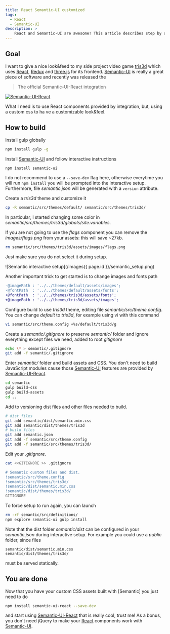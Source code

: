 ```yaml
---
title: React Semantic-UI customized
tags:
  - React
  - Semantic-UI
description: >
    React and Semantic-UI are awesome! This article describes step by sted how to use them together and create a custom build.
---
```


## Goal

I want to give a nice look&feed to my side project video game [tris3d] which uses [React], [Redux] and [three.js] for its frontend.
[Semantic-UI] is really a great piece of software and recently was released the

> The official Semantic-UI-React integration

[![Semantic-UI-React](http://react.semantic-ui.com/logo.png)][Semantic-UI-React]

What I need is to use React components provided by integration, but, using
a custom css to ha ve a customizable look&feel.

## How to build

Install gulp globally

```bash
npm install gulp -g
```

Install [Semantic-UI] and follow interactive instructions

```bash
npm install semantic-ui
```

I do not recommend to use a `--save-dev` flag here, otherwise everytime you
will run `npm install` you will be prompted into the interactive setup.
Furthermore, file *semantic.json* will be generated with a `version` attribute.

Create a *tris3d* theme and customize it

```bash
cp -R semantic/src/themes/default/ semantic/src/themes/tris3d/
```

In particular, I started changing some color in *semantic/src/themes/tris3d/globals/site.variables*.

If you are not going to use the *flags* component you can remove the *images/flags.png*
from your assets: this will save ~27kb.

```bash
rm semantic/src/themes/tris3d/assets/images/flags.png
```

Just make sure you do not select it during setup.

![Semantic interactive setup](/images{{ page.id }}/semantic_setup.png)

Another important trick to get started is to change images and fonts path

```diff
-@imagePath : '../../themes/default/assets/images';
-@fontPath  : '../../themes/default/assets/fonts';
+@fontPath  : '../../themes/tris3d/assets/fonts';
+@imagePath : '../../themes/tris3d/assets/images';
```

Configure build to use *tris3d* theme, editing file *semantic/src/theme.config*. You can change
*default* to *tris3d*, for example using vi with this command

```bash
vi semantic/src/theme.config +%s/default/tris3d/g
```

Create a *semantic/.gitignore* to preserve *semantic/* folder and ignore everything except files we need, added to root *gitignore*

```bash
echo \* > semantic/.gitignore
git add -f semantic/.gitignore
```

Enter *semantic/* folder and build assets and CSS. You don't need to build JavaScript modules cause those
[Semantic-UI] features are provided by [Semantic-UI-React].

```bash
cd semantic
gulp build-css
gulp build-assets
cd ..
```

Add to versioning dist files and other files needed to build.

```bash
# dist files
git add semantic/dist/semantic.min.css
git add semantic/dist/themes/tris3d
# build files
git add semantic.json
git add -f semantic/src/theme.config
git add -f semantic/src/themes/tris3d/
```

Edit your *.gitignore*.

```bash
cat <<GITIGNORE >> .gitignore

# Semantic custom files and dist.
!semantic/src/theme.config
!semantic/src/themes/tris3d/
!semantic/dist/semantic.min.css
!semantic/dist/themes/tris3d/
GITIGNORE
```

To force setup to run again, you can launch

```bash
rm -rf semantic/src/definitions/
npm explore semantic-ui gulp install
```

Note that the dist folder *semantic/dist* can be configured in your *semantic.json* during
interactive setup. For example you could use a *public* folder, since files

```
semantic/dist/semantic.min.css
semantic/dist/themes/tris3d/
```

must be served statically.

## You are done

Now that you have your custom CSS assets built with [Semantic] you just need to do

```bash
npm install semantic-ui-react --save-dev
```

and start using [Semantic-UI-React] that is really cool, trust me! As a bonus, you don't need jQuery
to make your [React] components work with [Semantic-UI].

[three.js]: https://threejs.org/ "three.js"
[tris3d]: https://play.tris3d.net "play tic tac toe in 3d"
[React]: https://facebook.github.io/react/ "React"
[Redux]: http://redux.js.org/ "Redux"
[Semantic-UI]: http://semantic-ui.com/ "Semantic UI"
[Semantic-UI-React]: http://react.semantic-ui.com/ "Semantic UI React"
